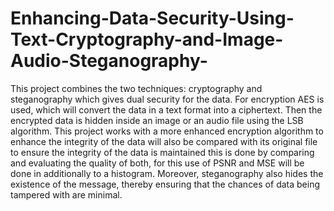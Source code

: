 # Enhancing-Data-Security-Using-Text-Cryptography-and-Image-Audio-Steganography-
This project combines the two techniques: cryptography and steganography which gives dual security for the data. For encryption AES is used, which will convert the data in a text format into a ciphertext. Then the encrypted data is hidden inside an image or an audio file using the LSB algorithm.  This project works with a more enhanced encryption algorithm to enhance the integrity of the data will also be compared with its original file to ensure the integrity of the data is maintained this is done by comparing and evaluating the quality of both, for this use of PSNR and MSE will be done in additionally to a histogram. Moreover, steganography also hides the existence of the message, thereby ensuring that the chances of data being tampered with are minimal.